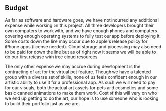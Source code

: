 ## Budget

As far as software and hardware goes, we have not incurred any additional expense while working on this project. All three developers brought their own computers to
work with, and we have enough phones and computers covering enough operating systems to fully test our app before deploying it. Some costs down the line may
occur due to apple's release policy for iPhone apps (license needed). Cloud storage and processing may also need to be paid for down the line but as of right
now it seems we will be able to do our first release with free cloud resources.

The only other expense we may accrue during development is the contracting of art for the virtual pet feature. Though we have a talented group with a diverse set of
skills, none of us feels confident enough in our artistic ability to use it for a professional app. As such we will need to pay for our visuals, both the actual art
assets for pets and cosmetics and some basic canned animations to make them work. Cost of this will very on who we end up getting to do the art,
our hope is to use someone who is looking to build their portfolio just as we are.
